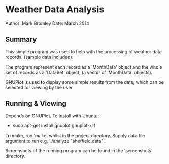 # Weather Data Analysis

Author: Mark Bromley
Date: March 2014

## Summary

This simple program was used to help with the processing of weather data records, (sample data included).

The program represent each record as a 'MonthData' object and the whole set of records as a 'DataSet' object, (a vector of 'MonthData' objects).

GNUPlot is used to display some simple results from the data, which can be selected for viewing by the user.

## Running & Viewing

Depends on GNUPlot. To install with Ubuntu:

- sudo apt-get install gnuplot gnuplot-x11

To make, run 'make' whilst in the project directory. Supply data file argument to run e.g. './analyze "sheffield.data"'.

Screenshots of the running program can be found in the 'screenshots' directory.
